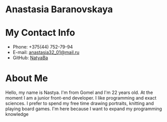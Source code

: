 # Anastasia Baranovskaya

# My Contact Info

* Phone: +375(44) 752-79-94
* E-mail: anastasia32_01@mail.ru
* GitHub: [NatyaBa](https://github.com/NatyaBA)

# About Me
Hello, my name is Nastya. I'm from Gomel and I'm 22 years old. At the moment I am a junior front-end developer. I like programming and exact sciences. I prefer to spend my free time drawing portraits, knitting and playing board games. I'm here because I want to expand my programming knowledge
